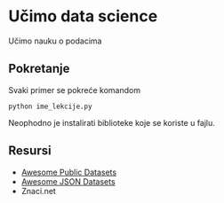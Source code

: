 # Učimo data science

Učimo nauku o podacima

## Pokretanje

Svaki primer se pokreće komandom

```
python ime_lekcije.py
```

Neophodno je instalirati biblioteke koje se koriste u fajlu.

## Resursi

- [Awesome Public Datasets](https://github.com/caesar0301/awesome-public-datasets)
- [Awesome JSON Datasets](https://github.com/jdorfman/awesome-json-datasets)
- Znaci.net
